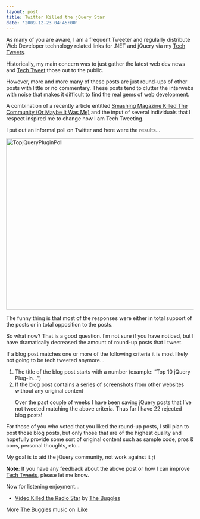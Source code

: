 ```yaml
---
layout: post
title: Twitter Killed the jQuery Star
date: '2009-12-23 04:45:00'
---
```


<p>As many of you are aware, I am a frequent Tweeter and regularly distribute Web Developer technology related links for .NET and jQuery via my <a href="http://elijahmanor.com/category/Tech-Tweets.aspx" target="_blank">Tech Tweets</a>.</p>  <p>Historically, my main concern was to just gather the latest web dev news and <a href="http://elijahmanor.com/category/Tech-Tweets.aspx" target="_blank">Tech Tweet</a> those out to the public. </p>  <p>However, more and more many of these posts are just round-ups of other posts with little or no commentary. These posts tend to clutter the interwebs with noise that makes it difficult to find the real gems of web development.  </p>  <p>A combination of a recently article entitled <a href="http://j.mp/5X851U" target="_blank">Smashing Magazine Killed The Community (Or Maybe It Was Me)</a> and the input of several individuals that I respect inspired me to change how I am Tech Tweeting.</p>  <p>I put out an informal poll on Twitter and here were the results…</p>  <p><a href="http://answers.polldaddy.com/poll/2339959/?view=results" target="_blank"><img title="TopjQueryPluginPoll" border="0" alt="TopjQueryPluginPoll" src="http://elijahmanor.com/webdevdotnet/image.axd?picture=TopjQueryPluginPoll.png" width="600" height="460"></a> </p>  <p>The funny thing is that most of the responses were either in total support of the posts or in total opposition to the posts. </p>  <p>So what now? That is a good question. I’m not sure if you have noticed, but I have dramatically decreased the amount of round-up posts that I tweet. </p>  <p>If a blog post matches one or more of the following criteria it is most likely not going to be tech tweeted anymore…</p>  <ol><li>The title of the blog post starts with a number (example: “Top 10 jQuery Plug-in…”) </li>    <li>If the blog post contains a series of screenshots from other websites without any original content </li> </ol><ol>Over the past couple of weeks I have been saving jQuery posts that I’ve not tweeted matching the above criteria. Thus far I have 22 rejected blog posts! </ol><p>For those of you who voted that you liked the round-up posts, I still plan to post those blog posts, but only those that are of the highest quality and hopefully provide some sort of original content such as sample code, pros & cons, personal thoughts, etc…</p>  <p>My goal is to aid the jQuery community, not work against it ;)</p>  <p><strong>Note</strong>: If you have any feedback about the above post or how I can improve <a href="http://elijahmanor.com/category/Tech-Tweets.aspx" target="_blank">Tech Tweets</a>, please let me know.</p>  <p>Now for listening enjoyment...</p>  <div><div><div> <ul><li><a title="Video Killed the Radio Star" href="http://www.ilike.com/artist/The+Buggles/track/Video+Killed+the+Radio+Star">Video Killed the Radio Star</a> by <a href="http://www.ilike.com/artist/The+Buggles/The+Buggles">The Buggles</a></li> </ul></div>  </div><div><div>More <a href="http://www.ilike.com/artist/The+Buggles">The Buggles</a> music on <a href="http://www.ilike.com/">iLike</a></div></div></div>